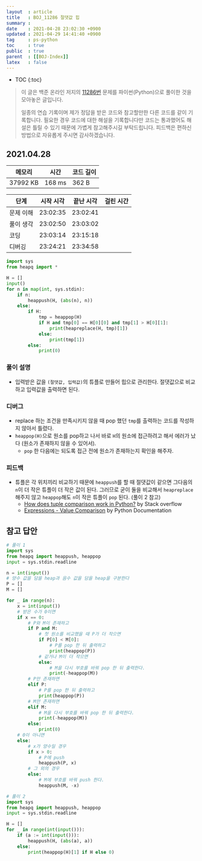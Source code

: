 ```yaml
---
layout  : article
title   : BOJ_11286 절댓값 힙
summary : 
date    : 2021-04-28 23:02:30 +0900
updated : 2021-04-29 14:41:40 +0900
tag     : ps-python
toc     : true
public  : true
parent  : [[BOJ-Index]]
latex   : false
---
```

* TOC
{:toc}

>이 글은 백준 온라인 저지의 [11286번](https://www.acmicpc.net/problem/11286) 문제를 파이썬(Python)으로 풀이한 것을 모아놓은 글입니다.
>
> 일종의 연습 기록이며 제가 정답을 받은 코드와 참고할만한 다른 코드를 같이 기록합니다. 필요한 경우 코드에 대한 해설을 기록합니다만 코드는 통과했어도 해설은 틀릴 수 있기 때문에 가볍게 참고해주시길 부탁드립니다. 피드백은 편하신 방법으로 자유롭게 주시면 감사하겠습니다.

## 2021.04.28

| 메모리    | 시간   | 코드 길이 |
| --------- | -----  | --------- |
| 37992 KB  | 168 ms | 362 B     |

| 단계      | 시작 시각 | 끝난 시각 | 걸린 시간 |
| --------- | --------- | --------- | --------- |
| 문제 이해 | 23:02:35  | 23:02:41  |           |
| 풀이 생각 | 23:02:50  | 23:03:02  |           |
| 코딩      | 23:03:14  | 23:15:18  |           |
| 디버깅    | 23:24:21  | 23:34:58  |           |

```python
import sys
from heapq import *

H = []
input()
for n in map(int, sys.stdin):
    if n:
        heappush(H, (abs(n), n))
    else:
        if H:
            tmp = heappop(H)
            if H and tmp[0] == H[0][0] and tmp[1] > H[0][1]:
                print(heapreplace(H, tmp)[1])
            else:
                print(tmp[1])
        else:
            print(0)
```

### 풀이 설명

* 입력받은 값을 `(절댓값, 입력값)`의 튜플로 만들어 힙으로 관리한다. 절댓값으로 비교하고 입력값을 출력하면 된다.

### 디버그

* replace 하는 조건을 만족시키지 않을 때 pop 했던 `tmp`를 출력하는 코드를 작성하지 않아서 틀렸다.
* `heappop(H)`으로 원소를 pop하고 나서 바로 `H`의 원소에 접근하려고 해서 에러가 났다 (원소가 존재하지 않을 수 있어서).
    * `pop` 한 다음에는 되도록 접근 전에 원소가 존재하는지 확인을 해주자.

### 피드백

* 튜플은 각 위치끼리 비교하기 때문에 `heappush`를 할 때 절댓값이 같으면 그다음의 `n`이 더 작은 튜플이 더 작은 값이 된다. 그러므로 굳이 둘을 비교해서 `heapreplace` 해주지 않고 `heappop`해도 `n`이 작은 튜플이 `pop` 된다. (풀이 2 참고)
    * [How does tuple comparison work in Python?](https://stackoverflow.com/questions/5292303/how-does-tuple-comparison-work-in-python) by Stack overflow
    * [Expressions - Value Comparison](https://docs.python.org/3/reference/expressions.html#value-comparisons) by Python Documentation

## 참고 답안

```python
# 풀이 1
import sys
from heapq import heappush, heappop
input = sys.stdin.readline

n = int(input())
# 양수 값을 담을 heap과 음수 값을 담을 heap을 구분한다
P = []
M = []

for _ in range(n):
    x = int(input())
    # 받은 수가 0이면
    if x == 0:
        # P와 M이 존재하고
        if P and M:
            # 첫 원소를 비교했을 때 P가 더 작으면
            if P[0] < M[0]:
                # P를 pop 한 뒤 출력하고
                print(heappop(P))
            # 같거나 M이 더 작으면
            else:
                # M을 다시 부호를 바꿔 pop 한 뒤 출력한다.
                print(-heappop(M))
        # P만 존재하면
        elif P:
            # P를 pop 한 뒤 출력하고
            print(heappop(P))
        # M만 존재하면
        elif M:
            # M을 다시 부호를 바꿔 pop 한 뒤 출력한다.
            print(-heappop(M))
        else:
            print(0)
    # 0이 아니면
    else:
        # x가 양수일 경우
        if x > 0:
            # P에 push
            heappush(P, x)
        # 그 외의 경우
        else:
            # M에 부호를 바꿔 push 한다.
            heappush(M, -x)

# 풀이 2
import sys
from heapq import heappush, heappop
input = sys.stdin.readline

H = []
for _ in range(int(input())):
    if (a := int(input())):
        heappush(H, (abs(a), a))
    else:
        print(heappop(H)[1] if H else 0)
```
